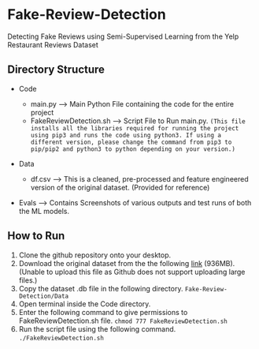 # Fake-Review-Detection
Detecting Fake Reviews using Semi-Supervised Learning from the Yelp Restaurant Reviews Dataset

## Directory Structure
- Code
  - main.py --> Main Python File containing the code for the entire project
  - FakeReviewDetection.sh --> Script File to Run main.py. ```(This file installs all the libraries required for running the project using pip3 and runs the code using python3. If using a different version, please change the command from pip3 to pip/pip2 and python3 to python depending on your version.)``` 

- Data
  - df.csv --> This is a cleaned, pre-processed and feature engineered version of the original dataset. (Provided for reference) 

- Evals
  --> Contains Screenshots of various outputs and test runs of both the ML models.

## How to Run

1. Clone the github repository onto your desktop.
2. Download the original dataset from the the following [link](https://drive.google.com/drive/folders/160kLuaEm-r8IUNHMPln6qK2Odjv7Lh1g?usp=sharing) (936MB). (Unable to upload this file as Github does not support uploading large files.)
3. Copy the dataset .db file in the following directory. ```Fake-Review-Detection/Data```
4. Open terminal inside the Code directory.
5. Enter the following command to give permissions to FakeReviewDetection.sh file. 
    ```chmod 777 FakeReviewDetection.sh```
6. Run the script file using the following command. ```./FakeReviewDetection.sh```
